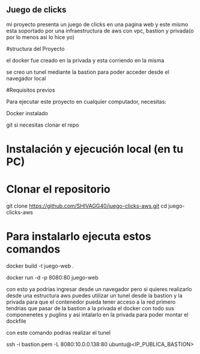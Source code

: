 ## Juego de clicks

mi proyecto presenta un juego de clicks en una pagina web y este mismo esta soportado por una infraestructura de aws con vpc, bastion y privada(o por lo menos asi lo hice yo) 

#structura del Proyecto

el docker fue creado en la privada y esta corriendo en la misma 

se creo un tunel mediante la bastion para poder acceder desde el navegador local 


#Requisitos previos

Para ejecutar este proyecto en cualquier computador, necesitas:

Docker instalado

git si necesitas clonar el repo


# Instalación y ejecución local (en tu PC)

# Clonar el repositorio

git clone https://github.com/SHIVAGG40/juego-clicks-aws.git
cd juego-clicks-aws

# Para instalarlo ejecuta estos comandos

docker build -t juego-web .

docker run -d -p 8080:80 juego-web

con esto ya podrias ingresar desde un navegador pero si quieres realizarlo desde una estructura aws puedes utilizar un tunel desde la bastion y la privada para que el contenedor pueda tener acceso a la red primero tendrias que pasar de la bastion a la privada
el docker con todo sus componenetes y puglins y asi intalarlo en la privada para poder montar el dockfile

con este comando podras realizar el tunel

ssh -i bastion.pem -L 8080:10.0.0.138:80 ubuntu@<IP_PUBLICA_BASTION>

